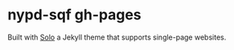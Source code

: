 # nypd-sqf gh-pages 


Built with [Solo](http://chibicode.github.io/solo) a Jekyll theme that supports single-page websites.